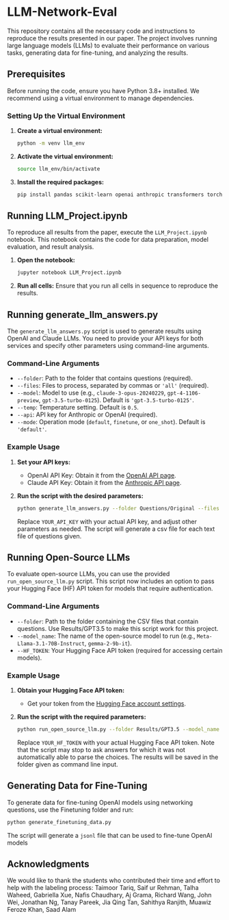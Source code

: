 # LLM-Network-Eval

This repository contains all the necessary code and instructions to reproduce the results presented in our paper. The project involves running large language models (LLMs) to evaluate their performance on various tasks, generating data for fine-tuning, and analyzing the results.

## Prerequisites

Before running the code, ensure you have Python 3.8+ installed. We recommend using a virtual environment to manage dependencies.

### Setting Up the Virtual Environment

1. **Create a virtual environment:**
   ```bash
   python -m venv llm_env
   ```

2. **Activate the virtual environment:**
   ```bash
   source llm_env/bin/activate
   ```

3. **Install the required packages:**
   ```bash
   pip install pandas scikit-learn openai anthropic transformers torch accelerate beautifulsoup4 matplotlib tabulate
   ```

## Running LLM_Project.ipynb

To reproduce all results from the paper, execute the `LLM_Project.ipynb` notebook. This notebook contains the code for data preparation, model evaluation, and result analysis.

1. **Open the notebook:**
   ```bash
   jupyter notebook LLM_Project.ipynb
   ```

2. **Run all cells:**
   Ensure that you run all cells in sequence to reproduce the results.

## Running generate_llm_answers.py

The `generate_llm_answers.py` script is used to generate results using OpenAI and Claude LLMs. You need to provide your API keys for both services and specify other parameters using command-line arguments.

### Command-Line Arguments

- `--folder`: Path to the folder that contains questions (required).
- `--files`: Files to process, separated by commas or `'all'` (required).
- `--model`: Model to use (e.g., `claude-3-opus-20240229`, `gpt-4-1106-preview`, `gpt-3.5-turbo-0125`). Default is `'gpt-3.5-turbo-0125'`.
- `--temp`: Temperature setting. Default is `0.5`.
- `--api`: API key for Anthropic or OpenAI (required).
- `--mode`: Operation mode (`default`, `finetune`, or `one_shot`). Default is `'default'`.

### Example Usage

1. **Set your API keys:**

   - OpenAI API Key: Obtain it from the [OpenAI API page](https://platform.openai.com/account/api-keys).
   - Claude API Key: Obtain it from the [Anthropic API page](https://console.anthropic.com/).

2. **Run the script with the desired parameters:**
   ```bash
   python generate_llm_answers.py --folder Questions/Original --files all --model gpt-4-1106-preview --temp 0.5 --api YOUR_API_KEY
   ```

   Replace `YOUR_API_KEY` with your actual API key, and adjust other parameters as needed. The script will generate a csv file for each text file of questions given.

## Running Open-Source LLMs

To evaluate open-source LLMs, you can use the provided `run_open_source_llm.py` script. This script now includes an option to pass your Hugging Face (HF) API token for models that require authentication.

### Command-Line Arguments
- `--folder`: Path to the folder containing the CSV files that contain questions. Use Results/GPT3.5 to make this script work for this project.
- `--model_name`: The name of the open-source model to run (e.g., `Meta-Llama-3.1-70B-Instruct`, `gemma-2-9b-it`).
- `--HF_TOKEN`: Your Hugging Face API token (required for accessing certain models).

### Example Usage

1. **Obtain your Hugging Face API token:**

   - Get your token from the [Hugging Face account settings](https://huggingface.co/settings/tokens).

2. **Run the script with the required parameters:**
   ```bash
   python run_open_source_llm.py --folder Results/GPT3.5 --model_name Meta-Llama-3.1-70B-Instruct --HF_TOKEN YOUR_HF_TOKEN
   ```

   Replace `YOUR_HF_TOKEN` with your actual Hugging Face API token. Note that the script may stop to ask answers for which it was not automatically able to parse the choices. The results will be saved in the folder given as command line input.

## Generating Data for Fine-Tuning

To generate data for fine-tuning OpenAI models using networking questions, use the Finetuning folder and run:

   ```bash
   python generate_finetuning_data.py
   ```
The script will generate a `jsonl` file that can be used to fine-tune OpenAI models

## Acknowledgments

We would like to thank the students who contributed their time and effort to help with the labeling process: Taimoor Tariq, Saif ur Rehman, Talha Waheed, Gabriella Xue, Nafis Chaudhary, Aj Grama, Richard Wang, John Wei, Jonathan Ng, Tanay Pareek, Jia Qing Tan, Sahithya Ranjith, Muawiz Feroze Khan, Saad Alam